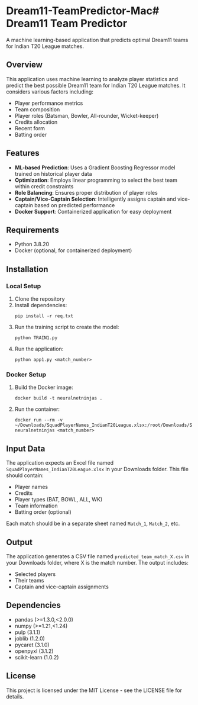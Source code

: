 # Dream11-TeamPredictor-Mac# Dream11 Team Predictor

A machine learning-based application that predicts optimal Dream11 teams for Indian T20 League matches.

## Overview

This application uses machine learning to analyze player statistics and predict the best possible Dream11 team for Indian T20 League matches. It considers various factors including:

- Player performance metrics
- Team composition
- Player roles (Batsman, Bowler, All-rounder, Wicket-keeper)
- Credits allocation
- Recent form
- Batting order

## Features

- **ML-based Prediction**: Uses a Gradient Boosting Regressor model trained on historical player data
- **Optimization**: Employs linear programming to select the best team within credit constraints
- **Role Balancing**: Ensures proper distribution of player roles
- **Captain/Vice-Captain Selection**: Intelligently assigns captain and vice-captain based on predicted performance
- **Docker Support**: Containerized application for easy deployment

## Requirements

- Python 3.8.20
- Docker (optional, for containerized deployment)

## Installation

### Local Setup

1. Clone the repository
2. Install dependencies:
   ```
   pip install -r req.txt
   ```
3. Run the training script to create the model:
   ```
   python TRAIN1.py
   ```
4. Run the application:
   ```
   python app1.py <match_number>
   ```

### Docker Setup

1. Build the Docker image:
   ```
   docker build -t neuralnetninjas .
   ```
2. Run the container:
   ```
   docker run --rm -v ~/Downloads/SquadPlayerNames_IndianT20League.xlsx:/root/Downloads/SquadPlayerNames_IndianT20League.xlsx neuralnetninjas <match_number>
   ```

## Input Data

The application expects an Excel file named `SquadPlayerNames_IndianT20League.xlsx` in your Downloads folder. This file should contain:

- Player names
- Credits
- Player types (BAT, BOWL, ALL, WK)
- Team information
- Batting order (optional)

Each match should be in a separate sheet named `Match_1`, `Match_2`, etc.

## Output

The application generates a CSV file named `predicted_team_match_X.csv` in your Downloads folder, where X is the match number. The output includes:

- Selected players
- Their teams
- Captain and vice-captain assignments

## Dependencies

- pandas (>=1.3.0,<2.0.0)
- numpy (>=1.21,<1.24)
- pulp (3.1.1)
- joblib (1.2.0)
- pycaret (3.1.0)
- openpyxl (3.1.2)
- scikit-learn (1.0.2)

## License

This project is licensed under the MIT License - see the LICENSE file for details.
